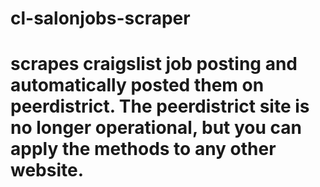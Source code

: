 # cl-salonjobs-scraper

# scrapes craigslist job posting and automatically posted them on peerdistrict. The peerdistrict site is no longer operational, but you can apply the methods to any other website.
